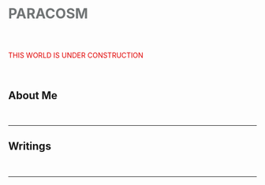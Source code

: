 <html>
  <head>
    <h1><p style="color:#707475">PARACOSM</p> </h1> <br>
  </head>
  <body>
    <p style="color:#E10000">THIS WORLD IS UNDER CONSTRUCTION </p>  <br> 
  <h2> About Me </h2> <br>
  <hr>
    <h2> Writings </h2>
   <br>
    <hr>
  </body>
  </html>
